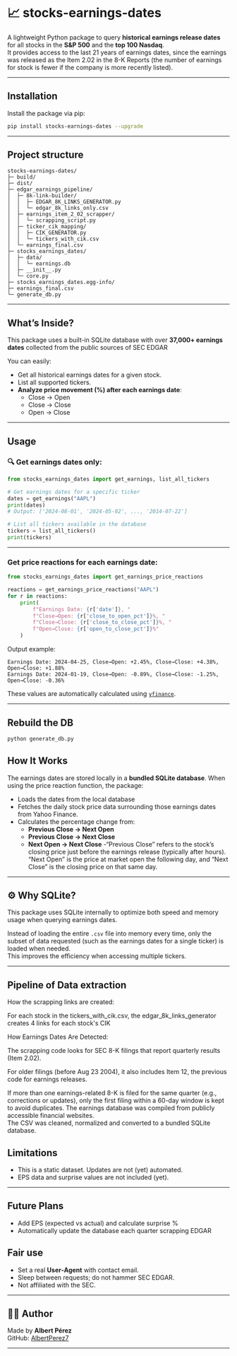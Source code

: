 
# 📈 stocks-earnings-dates

A lightweight Python package to query **historical earnings release dates** for all stocks in the **S&P 500** and the **top 100 Nasdaq**.  
It provides access to the last 21 years of earnings dates, since the earnings was released as the Item 2.02 in the 8-K Reports (the number of earnings for stock is fewer if the company is more recently listed).


---

##  Installation

Install the package via pip:

```bash
pip install stocks-earnings-dates --upgrade
```

---
## Project structure

```
stocks-earnings-dates/
├─ build/
├─ dist/
├─ edgar_earnings_pipeline/
│  ├─ 8k-link-builder/
│  │  ├─ EDGAR_8K_LINKS_GENERATOR.py
│  │  └─ edgar_8k_links_only.csv
│  ├─ earnings_item_2_02_scrapper/
│  │  └─ scrapping_script.py
│  ├─ ticker_cik_mapping/
│  │  ├─ CIK_GENERATOR.py
│  │  └─ tickers_with_cik.csv
│  └─ earnings_final.csv
├─ stocks_earnings_dates/
│  ├─ data/
│  │  └─ earnings.db
│  ├─ __init__.py
│  └─ core.py
├─ stocks_earnings_dates.egg-info/
├─ earnings_final.csv
└─ generate_db.py
```

---

##  What’s Inside?

This package uses a built-in SQLite database with over **37,000+ earnings dates** collected from the public sources of SEC EDGAR

You can easily:

- Get all historical earnings dates for a given stock.
- List all supported tickers.
- **Analyze price movement (%) after each earnings date**:  
  - Close → Open  
  - Close → Close  
  - Open → Close

---

##  Usage

### 🔍 Get earnings dates only:

```python
from stocks_earnings_dates import get_earnings, list_all_tickers

# Get earnings dates for a specific ticker
dates = get_earnings("AAPL")
print(dates)
# Output: ['2024-08-01', '2024-05-02', ..., '2014-07-22']

# List all tickers available in the database
tickers = list_all_tickers()
print(tickers)
```

---

### Get price reactions for each earnings date:

```python
from stocks_earnings_dates import get_earnings_price_reactions

reactions = get_earnings_price_reactions("AAPL")
for r in reactions:
    print(
        f"Earnings Date: {r['date']}, "
        f"Close→Open: {r['close_to_open_pct']}%, "
        f"Close→Close: {r['close_to_close_pct']}%, "
        f"Open→Close: {r['open_to_close_pct']}%"
    )
```

Output example:

```
Earnings Date: 2024-04-25, Close→Open: +2.45%, Close→Close: +4.38%, Open→Close: +1.88%
Earnings Date: 2024-01-19, Close→Open: -0.89%, Close→Close: -1.25%, Open→Close: -0.36%
```

These values are automatically calculated using [`yfinance`](https://pypi.org/project/yfinance/).

---
## Rebuild the DB

```bash
python generate_db.py
```

## How It Works

The earnings dates are stored locally in a **bundled SQLite database**. When using the price reaction function, the package:
- Loads the dates from the local database
- Fetches the daily stock price data surrounding those earnings dates from Yahoo Finance.
- Calculates the percentage change from:
  - **Previous Close → Next Open**
  - **Previous Close → Next Close**
  - **Next Open → Next Close**
-“Previous Close” refers to the stock’s closing price just before the earnings release (typically after hours). “Next Open” is the price at market open the following day, and “Next Close” is the closing price on that same day.
---
## ⚙️ Why SQLite?

This package uses SQLite internally to optimize both speed and memory usage when querying earnings dates.

Instead of loading the entire `.csv` file into memory every time, only the subset of data requested (such as the earnings dates for a single ticker) is loaded when needed.  
This improves the efficiency when accessing multiple tickers.

---

## Pipeline of Data extraction 

How the scrapping links are created:

For each stock in the tickers_with_cik.csv, the edgar_8k_links_generator creates 4 links for each stock's CIK 

How Earnings Dates Are Detected:

The scrapping code looks for SEC 8-K filings that report quarterly results (Item 2.02).

For older filings (before Aug 23 2004), it also includes Item 12, the previous code for earnings releases.

If more than one earnings-related 8-K is filed for the same quarter (e.g., corrections or updates), only the first filing within a 60-day window is kept to avoid duplicates.
The earnings database was compiled from publicly accessible financial websites.  
The CSV was cleaned, normalized and converted to a bundled SQLite database.


## Limitations

- This is a static dataset. Updates are not (yet) automated.
- EPS data and surprise values are not included (yet).

---

## Future Plans

- Add EPS (expected vs actual) and calculate surprise %
- Automatically update the database each quarter scrapping EDGAR 



## Fair use

- Set a real **User‑Agent** with contact email.  
- Sleep between requests; do not hammer SEC EDGAR.  
- Not affiliated with the SEC.

---

## 👨‍💻 Author

Made by **Albert Pérez**  
GitHub: [AlbertPerez7](https://github.com/AlbertPerez7)

---

